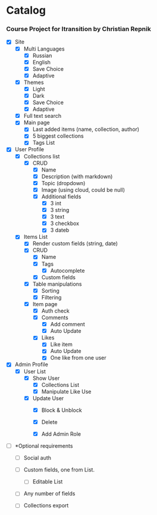 # Catalog
### Course Project for Itransition by Christian Repnik

- [x] Site
  - [x] Multi Languages
    - [x] Russian
	- [x] English
	- [x] Save Choice
	- [x] Adaptive
  - [x] Themes
    - [x] Light
	- [x] Dark
	- [x] Save Choice
	- [x] Adaptive
  - [x] Full text search
  - [x] Main page
    - [x] Last added items (name, collection, author)
	- [x] 5 biggest collections
	- [x] Tags List

- [x] User Profile
  - [x] Collections list
    - [x] CRUD
      - [x] Name
	  - [x] Description (with markdown)
	  - [x] Topic (dropdown)
	  - [x] Image (using cloud, could be null)
	  - [x] Additional fields
	    - [x] 3 int
	    - [x] 3 string
	    - [x] 3 text
	    - [x] 3 checkbox
	    - [x] 3 dateb 
  - [x] Items List
    - [x] Render custom fields (string, date)
    - [x] CRUD
	  - [x] Name
	  - [x] Tags
	    - [x] Autocomplete
	  - [x] Custom fields
	- [x] Table manipulations
	  - [x] Sorting
	  - [x] Filtering
	- [x] Item page
	  - [x] Auth check
	  - [x] Comments
	    - [x] Add comment
		- [x] Auto Update
	  - [x] Likes
	    - [x] Like item
		- [x] Auto Update
		- [x] One like from one user
		
- [x] Admin Profile
  - [x] User List
    - [x] Show User
	  - [x] Collections List
	  - [x] Manipulate Like Use
	- [x] Update User
	  - [x] Block & Unblock
	  - [x] Delete
	  - [x] Add Admin Role


- [ ] *Optional requirements
  - [ ] Social auth
  - [ ] Custom fields, one from List. 
    - [ ] Editable List
  - [ ] Any number of fields
  - [ ] Collections export
  